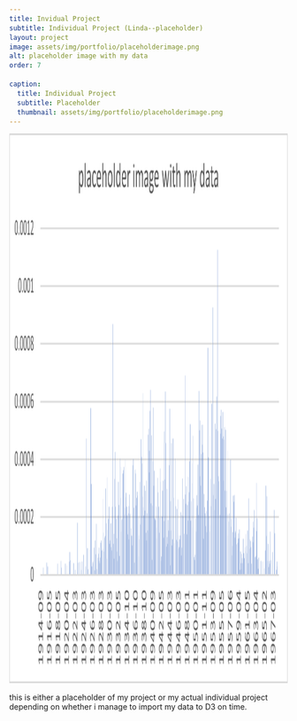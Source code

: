 ```yaml
---
title: Invidual Project
subtitle: Individual Project (Linda--placeholder)
layout: project
image: assets/img/portfolio/placeholderimage.png
alt: placeholder image with my data
order: 7

caption:
  title: Individual Project
  subtitle: Placeholder
  thumbnail: assets/img/portfolio/placeholderimage.png
---
```


<div style="text-align: center">
  <img alt="My Image" src="assets/img/portfolio/placeholderimage.png" width="1653" height="993"/>
</div>

this is either a placeholder of my project or my actual individual project depending on whether i manage to import my data to D3 on time.
